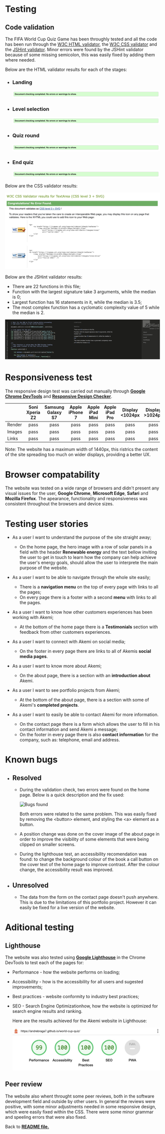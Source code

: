 # Testing

## Code validation

The FIFA World Cup Quiz Game has been throughly tested and all the code has been run through the [W3C HTML validator](https://validator.w3.org/), the [W3C CSS validator](https://jigsaw.w3.org/css-validator/) and the [JSHint validator](https://jshint.com/). Minor errors were found by the JSHint validator because of some missing semicolon, this was easily fixed by adding them where needed.

Below are the HTML validator results for each of the stages:

- ### Landing

    ![HTML validator results](assets/readme-images/html-validator.jpg)

- ### Level selection

    ![HTML validator results](assets/readme-images/html-validator.jpg)

- ### Quiz round

    ![HTML validator results](assets/readme-images/html-validator.jpg)

- ### End quiz

    ![HTML validator results](assets/readme-images/html-validator.jpg)

Below are the CSS validator results:

![CSS validator results](assets/readme-images/css-validator.jpg)

Below are the JSHint validator results:

- There are 22 functions in this file;
- Function with the largest signature take 3 arguments, while the median is 0;
- Largest function has 16 statements in it, while the median is 3.5;
- The most complex function has a cyclomatic complexity value of 5 while the median is 2.

![CSS validator results](assets/readme-images/jshint.jpg)

# Responsiveness test

The responsive design test was carried out manually through [**Google Chrome DevTools**](https://developer.chrome.com/docs/devtools/) and [**Responsive Design Checker**](https://responsivedesignchecker.com/).

|        | Soni Xperia Z2 | Samsung Galaxy S7 | Apple iPhone 7 | Apple iPad Mini | Apple iPad Pro| Display <1024px | Display >1024px |
|--------|:--------------:|:-----------------:|:--------------:|:---------------:|:-------------:|:----------------:|:----------------:|
| Render | pass           | pass              | pass           | pass            | pass          | pass             | pass             |
| Images | pass           | pass              | pass           | pass            | pass          | pass             | pass             |
| Links  | pass           | pass              | pass           | pass            | pass          | pass             | pass             |

Note: The website has a maximum width of 1440px, this ristrics the content of the site spreading too much on wider displays, providing a better UX.

# Browser compatability

The website was tested on a wide range of browsers and didn't present any visual issues for the user, **Google Chrome**, **Microsoft Edge**, **Safari** and **Mozilla Firefox**. The apearance, functionality and responsiveness was consistent throughout the browsers and device sizes.

# Testing user stories

- As a user I want to understand the purpose of the site straight away;
    - On the home page, the hero image with a row of solar panels in a field with the header **Renewable energy** and the text bellow inviting the user to get in touch to learn how the company can help achieve the user's energy goals, should allow the user to interprete the main purpose of the website.

- As a user I want to be able to navigate through the whole site easily;
    - There is a **navigation menu** on the top of every page with links to all the pages;
    - On every page there is a footer with a second **menu** with links to all the pages.

- As a user I want to know how other customers experiences has been working with Akemi;
    - At the bottom of the home page there is a **Testimonials** section with feedback from other customers experiences.

- As a user I want to connect with Akemi on social media;
    - On the footer in every page there are links to all of Akemis **social media pages**.

- As a user I want to know more about Akemi;
    - On the about page, there is a section with an **introduction about** Akemi.

- As a user I want to see portfolio projects from Akemi;
    - At the bottom of the about page, there is a section with some of Akemi's **completed projects**.

- As a user I want to easily be able to contact Akemi for more information.
    - On the contact page there is a form which allows the user to fill in his contact information and send Akemi a message;
    - On the footer in every page there is also **contact information** for the company, such as: telephone, email and address.

# Known bugs

- ## Resolved
    - During the validation check, two errors were found on the home page. Below is a quick description and the fix used:

        ![Bugs found](assets/readme-images/bugs.jpg)
        
        Both errors were related to the same problem. This was easily fixed by removing the \<button> element, and styling the \<a> element as a button.

    - A position change was done on the cover image of the about page in order to improve the visibility of some elements that were being clipped on smaller screens.

    - During the lighthouse test, an accessibility recomendation was found: to change the background colour of the book a call button on the cover text of the home page to improve contrast. After the colour change, the accessibility result was improved.

- ## Unresolved
    - The data from the form on the contact page doesn't push anywhere. This is due to the limitations of this portfolio project. However it can easily be fixed for a live version of the website.

# Aditional testing

## Lighthouse

The website was also tested using [**Google Lighthouse**](https://developers.google.com/web/tools/lighthouse) in the Chrome DevTools to test each of the pages for:
- Performance - how the website performs on loading;
- Accessibility - how is the accessibility for all users and sugested improvements;
- Best practices - website conformity to industry best practices;
- SEO - Search Engine Optimizationhow, how the website is optimized for search engine results and ranking.

    Here are the results achieved for the Akemi website in Lighthouse:

    ![Lighthouse results](assets/readme-images/lighthouse.jpg)

## Peer review

The website also whent throught some peer reviews, both in the software development field and outside by other users. In general the reviews were positive, with some minor adjustments needed in some responsive design, which were easily fixed within the CSS. There were some minor grammar and speeling errors that were also fixed.

Back to [**README file.**](README.md)